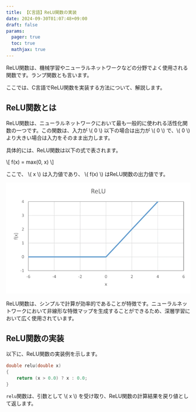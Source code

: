 ```yaml
---
title: 【C言語】ReLU関数の実装
date: 2024-09-30T01:07:48+09:00
draft: false
params:
  pager: true
  toc: true
  mathjax: true
---
```


ReLU関数は、機械学習やニューラルネットワークなどの分野でよく使用される関数です。ランプ関数とも言います。

ここでは、C言語でReLU関数を実装する方法について、解説します。

## ReLU関数とは

ReLU関数は、ニューラルネットワークにおいて最も一般的に使われる活性化関数の一つです。この関数は、入力が \\( 0 \\) 以下の場合は出力が \\( 0 \\) で、\\( 0 \\) より大きい場合は入力をそのまま出力します。

具体的には、ReLU関数は以下の式で表されます。

\\[ f(x) = max(0, x) \\]

ここで、 \\( x \\) は入力値であり、 \\( f(x) \\) はReLU関数の出力値です。

![ReLU関数](images/relu-function.webp)

ReLU関数は、シンプルで計算が効率的であることが特徴です。ニューラルネットワークにおいて非線形な特徴マップを生成することができるため、深層学習において広く使用されています。

## ReLU関数の実装

以下に、ReLU関数の実装例を示します。

```c
double relu(double x)
{
    return (x > 0.0) ? x : 0.0;
}
```

`relu`関数は、引数として \\( x \\) を受け取り、ReLU関数の計算結果を戻り値として返します。

